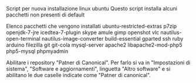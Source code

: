 Script per nuova installazione linux ubuntu
Questo script installa alcuni pacchetti non presenti di default

Elenco pacchetti che vengono installati
ubuntu-restricted-extras p7zip
openjdk-7-jre icedtea-7-plugin
skype
amule
gimp
openshot
vlc
nautilus-open-terminal
nautilus-image-converter
build-essential
gparted
ssh
ruby
arduino
filezilla
git
git-cola
mysql-server
apache2 libapache2-mod-php5 php5-mysql
phpmyadmin

Abilitare i repository "Patner di Canonical". Per farlo si va in "Impostazioni di sistema", 
"Software e aggiornamenti", linguetta "Altro software" e si abilitano le due caselle indicate come 
"Patner di canonical".
